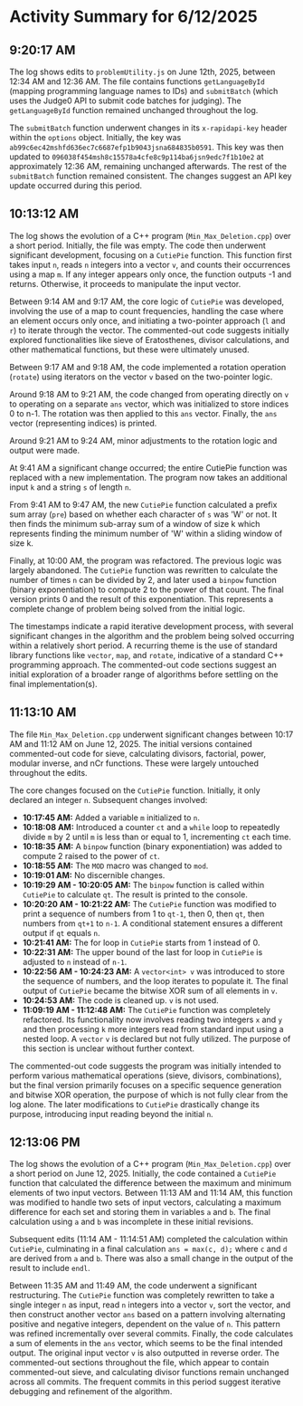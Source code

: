 # Activity Summary for 6/12/2025

## 9:20:17 AM
The log shows edits to `problemUtility.js` on June 12th, 2025, between 12:34 AM and 12:36 AM.  The file contains functions `getLanguageById` (mapping programming language names to IDs) and `submitBatch` (which uses the Judge0 API to submit code batches for judging).  The `getLanguageById` function remained unchanged throughout the log.

The `submitBatch` function underwent changes in its `x-rapidapi-key` header within the `options` object.  Initially, the key was `ab99c6ec42mshfd636ec7c6687efp1b9043jsna684835b0591`. This key was then updated to `096038f454msh8c15578a4cfe8c9p114ba6jsn9edc7f1b10e2` at approximately 12:36 AM, remaining unchanged afterwards.  The rest of the `submitBatch` function remained consistent.  The changes suggest an API key update occurred during this period.


## 10:13:12 AM
The log shows the evolution of a C++ program (`Min_Max_Deletion.cpp`) over a short period.  Initially, the file was empty.  The code then underwent significant development, focusing on a `CutiePie` function. This function first takes input `n`, reads `n` integers into a vector `v`, and counts their occurrences using a map `m`.  If any integer appears only once, the function outputs -1 and returns. Otherwise, it proceeds to manipulate the input vector.

Between 9:14 AM and 9:17 AM, the core logic of `CutiePie` was developed, involving the use of a map to count frequencies, handling the case where an element occurs only once, and initiating a two-pointer approach (`l` and `r`) to iterate through the vector.  The commented-out code suggests initially explored functionalities like sieve of Eratosthenes, divisor calculations, and other mathematical functions, but these were ultimately unused.

Between 9:17 AM and 9:18 AM, the code implemented a rotation operation (`rotate`) using iterators on the vector `v` based on the two-pointer logic.

Around 9:18 AM to 9:21 AM,  the code changed from operating directly on `v` to operating on a separate `ans` vector, which was initialized to store indices 0 to n-1.  The rotation was then applied to this `ans` vector.  Finally, the `ans` vector (representing indices) is printed.


Around 9:21 AM to 9:24 AM, minor adjustments to the rotation logic and output were made.  

At 9:41 AM a significant change occurred; the entire CutiePie function was replaced with a new implementation. The program now takes an additional input `k` and a string `s` of length `n`.  

From 9:41 AM to 9:47 AM, the  new `CutiePie` function calculated a prefix sum array (`pre`) based on whether each character of `s` was 'W' or not. It then finds the minimum sub-array sum of a window of size k which represents finding the minimum number of 'W' within a sliding window of size k.  

Finally,  at 10:00 AM, the program was refactored. The previous logic was largely abandoned. The `CutiePie` function was rewritten to calculate the number of times `n` can be divided by 2, and later used a `binpow` function (binary exponentiation) to compute 2 to the power of that count.  The final version prints 0 and the result of this exponentiation.  This represents a complete change of problem being solved from the initial logic.


The timestamps indicate a rapid iterative development process, with several significant changes in the algorithm and the problem being solved occurring within a relatively short period.  A recurring theme is the use of standard library functions like `vector`, `map`, and `rotate`, indicative of a standard C++ programming approach.  The commented-out code sections suggest an initial exploration of a broader range of algorithms before settling on the final implementation(s).


## 11:13:10 AM
The file `Min_Max_Deletion.cpp` underwent significant changes between 10:17 AM and 11:12 AM on June 12, 2025.  The initial versions contained commented-out code for sieve, calculating divisors, factorial, power, modular inverse, and nCr functions. These were largely untouched throughout the edits.

The core changes focused on the `CutiePie` function. Initially, it only declared an integer `n`. Subsequent changes involved:

* **10:17:45 AM:** Added a variable `m` initialized to `n`.
* **10:18:08 AM:** Introduced a counter `ct` and a `while` loop to repeatedly divide `m` by 2 until `m` is less than or equal to 1, incrementing `ct` each time.
* **10:18:35 AM:** A `binpow` function (binary exponentiation) was added to compute 2 raised to the power of `ct`.
* **10:18:55 AM:**  The `MOD` macro was changed to `mod`.
* **10:19:01 AM:** No discernible changes.
* **10:19:29 AM - 10:20:05 AM:** The `binpow` function is called within `CutiePie` to calculate `qt`.  The result is printed to the console.
* **10:20:20 AM - 10:21:22 AM:**  The `CutiePie` function was modified to print a sequence of numbers from 1 to `qt-1`, then 0, then `qt`, then numbers from `qt+1` to `n-1`.  A conditional statement ensures a different output if `qt` equals `n`.
* **10:21:41 AM:** The for loop in `CutiePie` starts from 1 instead of 0.
* **10:22:31 AM:** The upper bound of the last for loop in `CutiePie` is adjusted to `n` instead of `n-1`.
* **10:22:56 AM - 10:24:23 AM:** A `vector<int> v` was introduced to store the sequence of numbers, and the loop iterates to populate it. The final output of `CutiePie` became the bitwise XOR sum of all elements in `v`.
* **10:24:53 AM:** The code is cleaned up. `v` is not used.
* **11:09:19 AM - 11:12:48 AM:**  The `CutiePie` function was completely refactored.  Its functionality now involves reading two integers `x` and `y` and then processing `k` more integers read from standard input using a nested loop. A `vector` `v` is declared but not fully utilized.  The purpose of this section is unclear without further context.


The commented-out code suggests the program was initially intended to perform various mathematical operations (sieve, divisors, combinations), but the final version primarily focuses on a specific sequence generation and bitwise XOR operation, the purpose of which is not fully clear from the log alone.  The later modifications to `CutiePie` drastically change its purpose, introducing input reading beyond the initial `n`.


## 12:13:06 PM
The log shows the evolution of a C++ program (`Min_Max_Deletion.cpp`) over a short period on June 12, 2025.  Initially, the code contained a `CutiePie` function that calculated the difference between the maximum and minimum elements of two input vectors.  Between 11:13 AM and 11:14 AM, this function was modified to handle two sets of input vectors, calculating a maximum difference for each set and storing them in variables `a` and `b`.  The final calculation using `a` and `b` was incomplete in these initial revisions.

Subsequent edits (11:14 AM - 11:14:51 AM) completed the calculation within `CutiePie`, culminating in a final calculation `ans = max(c, d);`  where `c` and `d` are derived from `a` and `b`. There was also a small change in the output of the result to include `endl`.


Between 11:35 AM and 11:49 AM, the code underwent a significant restructuring. The `CutiePie` function was completely rewritten to take a single integer `n` as input, read `n` integers into a vector `v`, sort the vector, and then construct another vector `ans` based on a pattern involving alternating positive and negative integers, dependent on the value of `n`. This pattern was refined incrementally over several commits. Finally, the code calculates a sum of elements in the `ans` vector, which seems to be the final intended output.   The original input vector `v` is also outputted in reverse order.  The commented-out sections throughout the file, which appear to contain commented-out sieve, and calculating divisor functions remain unchanged across all commits.  The frequent commits in this period suggest iterative debugging and refinement of the algorithm.
